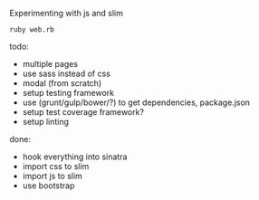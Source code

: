 Experimenting with js and slim

``ruby web.rb``

todo:

- multiple pages
- use sass instead of css
- modal (from scratch)
- setup testing framework
- use (grunt/gulp/bower/?) to get dependencies, package.json
- setup test coverage framework?
- setup linting

done:

- hook everything into sinatra
- import css to slim
- import js to slim
- use bootstrap
